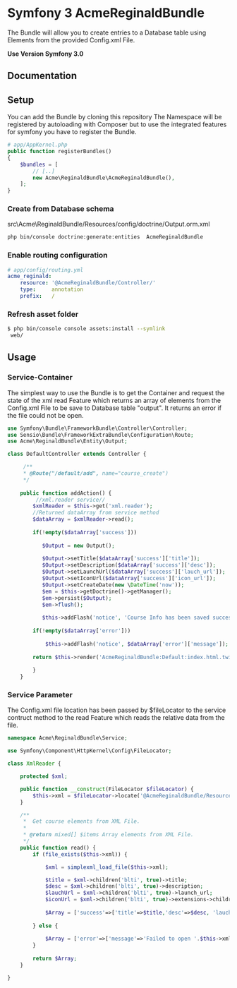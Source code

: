 # Symfony 3 AcmeReginaldBundle

The Bundle will allow you to create entries to a Database table using Elements from the provided Config.xml File.

**Use Version Symfony 3.0**

## Documentation

## Setup

You can add the Bundle by cloning this repository
The Namespace will be registered by autoloading with Composer but to use the integrated features for symfony you have to register the Bundle.

``` php
# app/AppKernel.php
public function registerBundles()
{
    $bundles = [
        // [..]
        new Acme\ReginaldBundle\AcmeReginaldBundle(),
    ];
}
```

### Create from Database schema

src\Acme\ReginaldBundle/Resources/config/doctrine/Output.orm.xml

``` bash
php bin/console doctrine:generate:entities  AcmeReginaldBundle
```

### Enable routing configuration

``` yaml
# app/config/routing.yml
acme_reginald:
    resource: '@AcmeReginaldBundle/Controller/'
    type:     annotation
    prefix:   /
```

### Refresh asset folder

``` bash
$ php bin/console console assets:install --symlink
 web/
```

## Usage

### Service-Container

The simplest way to use the Bundle is to get the Container and request the
state of the xml read Feature which returns an array of elements from the Config.xml File
to be save to Database table "output". It returns an error if the file could not be open.

``` php
use Symfony\Bundle\FrameworkBundle\Controller\Controller;
use Sensio\Bundle\FrameworkExtraBundle\Configuration\Route;
use Acme\ReginaldBundle\Entity\Output;

class DefaultController extends Controller {

     /**
     * @Route("/default/add", name="course_create")
     */
     
    public function addAction() {       
         //xml.reader service//
        $xmlReader = $this->get('xml.reader');
        //Returned dataArray from service method
        $dataArray = $xmlReader->read();
        
        if(!empty($dataArray['success']))
            
           $Output = new Output();
        
           $Output->setTitle($dataArray['success']['title']);
           $Output->setDescription($dataArray['success']['desc']);
           $Output->setLaunchUrl($dataArray['success']['lauch_url']);
           $Output->setIconUrl($dataArray['success']['icon_url']);
           $Output->setCreateDate(new \DateTime('now'));
           $em = $this->getDoctrine()->getManager();
           $em->persist($Output);
           $em->flush();
           
           $this->addFlash('notice', 'Course Info has been saved successfully.');
           
        if(!empty($dataArray['error']))  
            
            $this->addFlash('notice', $dataArray['error']['message']);
              
        return $this->render('AcmeReginaldBundle:Default:index.html.twig');
        
        }
    }
```

### Service Parameter 

The Config.xml file location has been passed by $fileLocator to the service 
contruct method to the read Feature which reads the relative data from the file.

``` php
namespace Acme\ReginaldBundle\Service;

use Symfony\Component\HttpKernel\Config\FileLocator;

class XmlReader {

    protected $xml;

    public function __construct(FileLocator $fileLocator) {
        $this->xml = $fileLocator->locate('@AcmeReginaldBundle/Resources/uploads/config.xml');
    }

    /**
     *  Get course elements from XML File.
     *
     * @return mixed[] $items Array elements from XML File.
     */
    public function read() {
        if (file_exists($this->xml)) {

            $xml = simplexml_load_file($this->xml);

            $title = $xml->children('blti', true)->title;
            $desc = $xml->children('blti', true)->description;
            $lauchUrl = $xml->children('blti', true)->launch_url;
            $iconUrl = $xml->children('blti', true)->extensions->children('lticm', true)->property[1];
            
            $Array = ['success'=>['title'=>$title,'desc'=>$desc, 'lauch_url'=>$lauchUrl,'icon_url'=>$iconUrl]];
            
        } else {
             
            $Array = ['error'=>['message'=>'Failed to open '.$this->xml]];
        }
        
        return $Array;
    }

}


```

